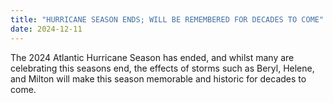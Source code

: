 ```yaml
---
title: "HURRICANE SEASON ENDS; WILL BE REMEMBERED FOR DECADES TO COME"
date: 2024-12-11
---
```

The 2024 Atlantic Hurricane Season has ended, and whilst many are celebrating this seasons end, the effects of storms such as Beryl, Helene, and Milton will make this season memorable and historic for decades to come.
